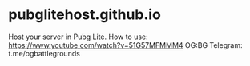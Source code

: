 # pubglitehost.github.io
Host your server in Pubg Lite.
How to use: https://www.youtube.com/watch?v=51G57MFMMM4
OG:BG Telegram: t.me/ogbattlegrounds
